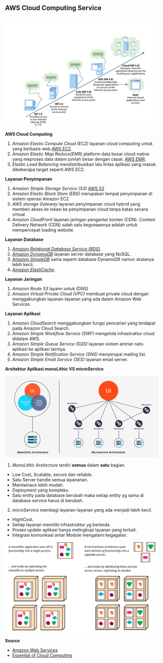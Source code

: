 <h2>AWS Cloud Computing Service</h2>

<p align="center">
  <img src="https://github.com/azispc/AWS/blob/master/result/revolusicloud.png">
</p>

**AWS Cloud Computing**

1. *Amazon Elastis Compute Cloud (EC2)* layanan cloud computing untuk yang berbasis web.[AWS EC2](https://aws.amazon.com/id/ec2/).
2. *Amazon Elastic Map Reduce(EMR)* platform data besar cloud-native yang meproses data dalam jumlah besar dengan cepat. [AWS EMR](https://aws.amazon.com/id/emr/).
3. *Elastic Load Balancing* mendistribusikan lalu lintas aplikasi yang masuk dibeberapa target seperti AWS EC2.


**Layanan Penyimpanan**

1. *Amazon Simple Storage Service (S3)* [AWS S3](https://aws.amazon.com/id/s3/)
2. *Amazon Elastic Block Store (EBS)* merupakan tempat penyimpanan di sistem operasi Amazon EC2.
3. *AWS storage Gateway* layanan penyimpanan cloud hybrid yang memberi akses ke lokasi ke penyimpanan cloud tanpa batas secara virtual.
4. *Amazon CloudFront* layanan jaringan pengantar konten (CDN). Content Delivery Network (CDN) salah satu kegunaannya adalah untuk mempercepat loading website.

**Layanan Database**

1. [*Amazon Relational Database Service (RDS)*](https://aws.amazon.com/id/rds/).
2. [*Amazon DynamoDB*](https://aws.amazon.com/id/dynamodb/) layanan server database yang NoSQL.
3. [*Amazon SimpleDB*](https://aws.amazon.com/id/dynamodb/) sama seperti database DynamoDB namun skalanya lebih kecil.
4. [*Amazon ElastiCache*](https://aws.amazon.com/id/elasticache/).

**Layanan Jaringan**

1. *Amazon Route 53* layann untuk (DNS)
2. *Amazon Virtual Private Cloud (VPC)* membuat private cloud dengan menggabungkan layanan-layanan yang ada dalam Amazon Web Services.

**Layanan Aplikasi**

1. *Amazon CloudSearch* menggabungkan fungsi pencarian yang terdapat pada Amazon Cloud Search.
2. *Amazon Simple Workflow Service (SWF)* mengelola infrastruktur cloud didalam AWS.
3. *Amazon Simple Queue Service (SQS)* layanan sistem antrian satu aplikasi ke aplikasi lainnya.
4. *Amazon Simple Notification Service (SNS)* menyerupai mailing list.
5. *Amazon Simple Email Service (SES)* layanan email server.

**Arsitektur Aplikasi monoLithic VS microService**

<p align="center">
  <img src="https://github.com/azispc/AWS/blob/master/result/monolitikvsmicroservice.png">
</p>

1. *MonoLithic Arsitecture* terdiri **semua** dalam **satu** bagian.

 * Low Cost, Scalable, secure dan reliable.
 * Satu Server handle semua layananan.
 * Maintainace lebih mudah.
 * Deployment yang kompleks.
 * Satu entity pada database berubah maka setiap entity yg sama di database service harus di berubah.

 2. *microService* membagi layanan-layanan yang ada menjadi lebih kecil.
 * HightCost.
 * Setiap layanan memiliki infrastruktur yg berbeda.
 * Proses update aplikasi hanya melingkupi layanan yang terkait.
 * Integrasi komunikasi antar Module mengalami kegagalan.

<p align="center">
  <img src="https://github.com/azispc/AWS/blob/master/result/arsitekturmonovsmicro.png">
</p>

**Source**
* [Amazon Web Services](https://d1.awsstatic.com/whitepapers/aws-overview.pdf)
* [Essential of Cloud Computing](http://index-of.co.uk/Cloud-Computing-Books/Essentials%20of%20cloud%20computing%20(2015).pdf)
